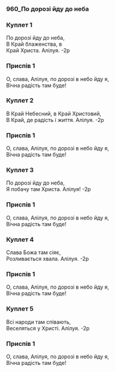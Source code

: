 ### 960_По дорозі йду до неба
### Куплет 1
По дорозі йду до неба,<br/>В Край блаженства, в<br/>Край Христа. Алілуя. -2р
### Приспів 1
О, слава, Алілуя, по дорозі в небо йду я, <br/>Вічна радість там буде!
### Куплет 2
В Край Небесний, в Край Христовий,<br/>В Край, де радість і життя. Алілуя. -2р
### Приспів 1
О, слава, Алілуя, по дорозі в небо йду я, <br/>Вічна радість там буде!
### Куплет 3
По дорозі йду до неба,<br/>Я побачу там Христа. Алілуя! -2р
### Приспів 1
О, слава, Алілуя, по дорозі в небо йду я, <br/>Вічна радість там буде!
### Куплет 4
Слава Божа там сіяє,<br/>Розливається хвала. Алілуя. -2р
### Приспів 1
О, слава, Алілуя, по дорозі в небо йду я, <br/>Вічна радість там буде!
### Куплет 5
Всі народи там співають, <br/>Веселяться у Христі. Алілуя. -2р
### Приспів 1
О, слава, Алілуя, по дорозі в небо йду я, <br/>Вічна радість там буде!
